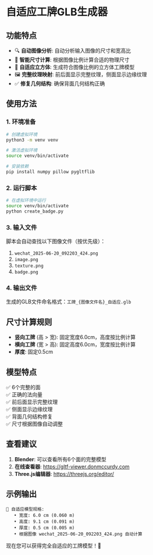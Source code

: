 # 自适应工牌GLB生成器

## 功能特点

- 🔍 **自动图像分析**: 自动分析输入图像的尺寸和宽高比
- 📏 **智能尺寸计算**: 根据图像比例计算合适的物理尺寸
- 🔲 **自适应立方体**: 生成符合图像比例的立方体工牌模型
- 🖼️ **完整纹理映射**: 前后面显示完整纹理，侧面显示边缘纹理
- ✅ **修复几何结构**: 确保背面几何结构正确

## 使用方法

### 1. 环境准备

```bash
# 创建虚拟环境
python3 -m venv venv

# 激活虚拟环境
source venv/bin/activate

# 安装依赖
pip install numpy pillow pygltflib
```

### 2. 运行脚本

```bash
# 在虚拟环境中运行
source venv/bin/activate
python create_badge.py
```

### 3. 输入文件

脚本会自动查找以下图像文件（按优先级）：
1. `wechat_2025-06-20_092203_424.png`
2. `image.png`
3. `texture.png`
4. `badge.png`

### 4. 输出文件

生成的GLB文件命名格式：`工牌_{图像文件名}_自适应.glb`

## 尺寸计算规则

- **竖向工牌** (高 > 宽): 固定宽度6.0cm，高度按比例计算
- **横向工牌** (宽 > 高): 固定高度6.0cm，宽度按比例计算
- **厚度**: 固定0.5cm

## 模型特点

✅ 6个完整的面  
✅ 正确的法向量  
✅ 前后面显示完整纹理  
✅ 侧面显示边缘纹理  
✅ 背面几何结构修复  
✅ 尺寸根据图像自动调整  

## 查看建议

1. **Blender**: 可以查看所有6个面的完整模型
2. **在线查看器**: https://gltf-viewer.donmccurdy.com
3. **Three.js编辑器**: https://threejs.org/editor/

## 示例输出

```
📏 自适应模型规格:
   • 宽度: 6.0 cm (0.060 m)
   • 高度: 9.1 cm (0.091 m)
   • 厚度: 0.5 cm (0.005 m)
   • 根据图像 wechat_2025-06-20_092203_424.png 自动计算
```

现在您可以获得完全自适应的工牌模型！🎉 